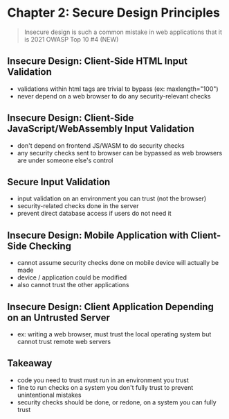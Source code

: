 # Chapter 2: Secure Design Principles

> Insecure design is such a common mistake in web applications that it is 2021 OWASP Top 10 #4 (NEW)

## Insecure Design: Client-Side HTML Input Validation
- validations within html tags are trivial to bypass (ex: maxlength="100")
- never depend on a web browser to do any security-relevant checks

## Insecure Design: Client-Side JavaScript/WebAssembly Input Validation
- don't depend on frontend JS/WASM to do security checks
- any security checks sent to browser can be bypassed as web browsers are under someone else's control

## Secure Input Validation
- input validation on an environment you can trust (not the browser)
- security-related checks done in the server
- prevent direct database access if users do not need it

## Insecure Design: Mobile Application with Client-Side Checking
- cannot assume security checks done on mobile device will actually be made
- device / application could be modified
- also cannot trust the other applications

## Insecure Design: Client Application Depending on an Untrusted Server
- ex: writing a web browser, must trust the local operating system but cannot trust remote web servers

## Takeaway
- code you need to trust must run in an environment you trust
- fine to run checks on a system you don't fully trust to prevent unintentional mistakes
- security checks should be done, or redone, on a system you can fully trust
